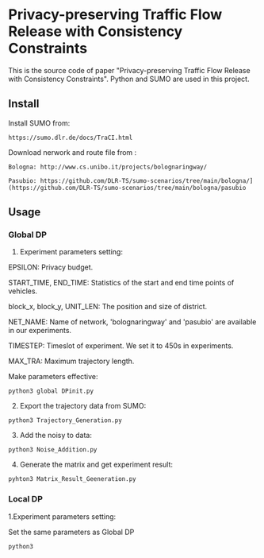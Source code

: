 # Privacy-preserving Traffic Flow Release with Consistency Constraints

This is the source code of paper "Privacy-preserving Traffic Flow Release with Consistency Constraints". Python and SUMO are used in this project.

## Install

Install SUMO from:
```
https://sumo.dlr.de/docs/TraCI.html
```

Download nerwork and route file from :
```
Bologna: http://www.cs.unibo.it/projects/bolognaringway/

Pasubio: https://github.com/DLR-TS/sumo-scenarios/tree/main/bologna/](https://github.com/DLR-TS/sumo-scenarios/tree/main/bologna/pasubio
```
## Usage

### Global DP
1. Experiment parameters setting:

EPSILON: Privacy budget.

START_TIME, END_TIME: Statistics of the start and end time points of vehicles.

block_x, block_y, UNIT_LEN: The position and size of district.

NET_NAME: Name of network, 'bolognaringway' and 'pasubio' are available in our experiments.

TIMESTEP: Timeslot of experiment. We set it to 450s in experiments.

MAX_TRA: Maximum trajectory length.

Make parameters effective:
```
python3 global DPinit.py
```

2. Export the trajectory data from SUMO:

```
python3 Trajectory_Generation.py
```

3. Add the noisy to data:

```
python3 Noise_Addition.py
```

4. Generate the matrix and get experiment result:
```
pyhton3 Matrix_Result_Geeneration.py
```

### Local DP
1.Experiment parameters setting:

Set the same parameters as Global DP
```
python3 
